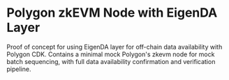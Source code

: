 # Polygon zkEVM Node with EigenDA Layer

Proof of concept for using EigenDA layer for off-chain data availability with Polygon CDK.
Contains a minimal mock Polygon's zkevm node for mock batch sequencing, with full data availability confirmation and verification pipeline.
